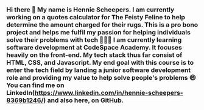 ### Hi there 👋 My name is Hennie Scheepers. I am currently working on a quotes calculator for The Feisty Feline to help determine the amount charged for their rugs. This is a pro bono project and helps me fulfil my passion for helping individuals solve their problems with tech 👨🏻‍💻 I am currently learning software development at CodeSpace Academy. It focuses heavily on the front-end. My tech stack thus far consist of HTML, CSS, and Javascript. My end goal with this course is to enter the tech field by landing a junior software development role and providing my value to help solve people's problems 😄 You can find me on LinkedIn(https://www.linkedin.com/in/hennie-scheepers-8369b1246/) and also here, on GitHub. 
